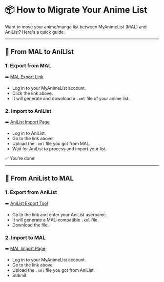 # 📦 How to Migrate Your Anime List

Want to move your anime/manga list between MyAnimeList (MAL) and AniList? Here's a quick guide.

---

## 🔄 From MAL to AniList

### 1. Export from MAL  
➡️ [MAL Export Link](https://myanimelist.net/panel.php?go=export)

- Log in to your MyAnimeList account.
- Click the link above.
- It will generate and download a `.xml` file of your anime list.

### 2. Import to AniList  
➡️ [AniList Import Page](https://anilist.co/settings/import)

- Log in to AniList.
- Go to the link above.
- Upload the `.xml` file you got from MAL.
- Wait for AniList to process and import your list.

✅ You're done!

---

## 🔄 From AniList to MAL

### 1. Export from AniList  
➡️ [AniList Export Tool](https://malscraper.azurewebsites.net/)

- Go to the link and enter your AniList username.
- It will generate a MAL-compatible `.xml` file.
- Download the file.

### 2. Import to MAL  
➡️ [MAL Import Page](https://myanimelist.net/import.php)

- Log in to your MyAnimeList account.
- Go to the link above.
- Upload the `.xml` file you got from AniList.
- Submit.

